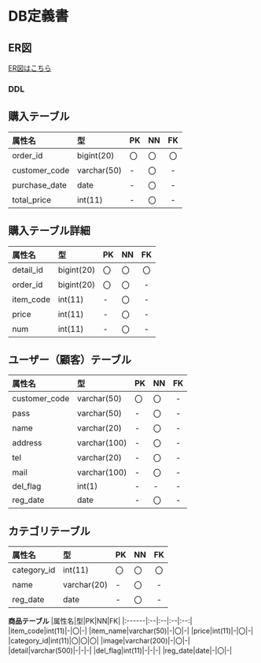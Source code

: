 # DB定義書
## ER図
[ER図はこちら](Aso2001022/2021sys-design/edit/main/kadai23.md"ER図はこちら")
### DDL
## 購入テーブル

|属性名|型|PK|NN|FK|
|:------|:--|:--|:--|:--:|
|order_id|bigint(20)|〇|〇|〇|
|customer_code|varchar(50)|-|〇|-|
|purchase_date|date|-|〇|-|
|total_price|int(11)|-|〇|-|

## 購入テーブル詳細
|属性名|型|PK|NN|FK|
|:------|:--|:--|:--|:--:|
|detail_id|bigint(20)|〇|〇|〇|
|order_id|bigint(20)|〇|〇|-|
|item_code|int(11)|-|〇|-|
|price|int(11)|-|〇|-|
|num|int(11)|-|〇|-|

## ユーザー（顧客）テーブル 
|属性名|型|PK|NN|FK|
|:------|:--|:--|:--|:--:|
|customer_code|varchar(50)|〇|〇|-|
|pass|varchar(50)|-|〇|-|
|name|varchar(20)|-|〇|-|
|address|varchar(100)|-|〇|-|
|tel|varchar(20)|-|〇|-|
|mail|varchar(100)|-|〇|-|
|del_flag|int(1)|-|-|-|
|reg_date|date|-|〇|-|

## カテゴリテーブル
|属性名|型|PK|NN|FK|
|:-----|:-|:-|:--|:--:|
|category_id|int(11)|〇|〇|〇|
|name|varchar(20)|-|〇|-|
|reg_date|date|-|〇|-|

**商品テーブル**
|属性名|型|PK|NN|FK|
|:------|:--|:--|:--|:--:|
|item_code|int(11)|-|〇|-|
|item_name|varchar(50)|-|〇|-|
|price|int(11)|-|〇|-|
|category_id|int(11)|〇|〇|〇|
|image|varchar(200)|-|〇|-|
|detail|varchar(500)|-|-|-|
|del_flag|int(11)|-|-|-|
|reg_date|date|-|〇|-|
